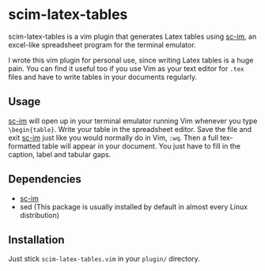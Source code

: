# scim-latex-tables

scim-latex-tables is a vim plugin that generates Latex tables using [sc-im](https://github.com/andmarti1424/sc-im), an excel-like spreadsheet program for the terminal emulator.

I wrote this vim plugin for personal use, since writing Latex tables is a huge pain. You can find it useful too if you use Vim as your text editor for `.tex` files and have to write tables in your documents regularly.

## Usage

[sc-im](https://github.com/andmarti1424/sc-im) will open up in your terminal emulator running Vim whenever you type `\begin{table}`. Write your table in the spreadsheet editor. Save the file and exit [sc-im](https://github.com/andmarti1424/sc-im) just like you would normally do in Vim, `:wq`. Then a full tex-formatted table will appear in your document. You just have to fill in the caption, label and tabular gaps.

## Dependencies

- [sc-im](https://github.com/andmarti1424/sc-im)
- sed (This package is usually installed by default in almost every Linux distribution)

## Installation

Just stick `scim-latex-tables.vim` in your `plugin/` directory.
